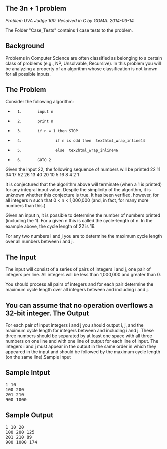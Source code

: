 The 3n + 1 problem
--------------

*Problem UVA Judge 100.*
*Resolved in C by GOMA.*
*2014-03-14*


The Folder "Case_Tests" contains 1 case tests to the problem.

Background
------------------
Problems in Computer Science are often classified as belonging to a certain class of problems (e.g., NP, Unsolvable, Recursive). In this problem you will be analyzing a property of an algorithm whose classification is not known for all possible inputs.

The Problem
----------------------------------------------------------

Consider the following algorithm:

 
-		1. 		 input n
-		2. 		 print n
-		3. 		 if n = 1 then STOP
-		4. 		 		 if n is odd then  tex2html_wrap_inline44 
-		5. 		 		 else  tex2html_wrap_inline46 
-		6. 		 GOTO 2


Given the input 22, the following sequence of numbers will be printed 22 11 34 17 52 26 13 40 20 10 5 16 8 4 2 1

It is conjectured that the algorithm above will terminate (when a 1 is printed) for any integral input value. Despite the simplicity of the algorithm, it is unknown whether this conjecture is true. It has been verified, however, for all integers n such that 0 < n < 1,000,000 (and, in fact, for many more numbers than this.)

Given an input n, it is possible to determine the number of numbers printed (including the 1). For a given n this is called the cycle-length of n. In the example above, the cycle length of 22 is 16.

For any two numbers i and j you are to determine the maximum cycle length over all numbers between i and j.

The Input
------------------
The input will consist of a series of pairs of integers i and j, one pair of integers per line. All integers will be less than 1,000,000 and greater than 0.

You should process all pairs of integers and for each pair determine the maximum cycle length over all integers between and including i and j.

You can assume that no operation overflows a 32-bit integer.
The Output
---------------

For each pair of input integers i and j you should output i, j, and the maximum cycle length for integers between and including i and j. These three numbers should be separated by at least one space with all three numbers on one line and with one line of output for each line of input. The integers i and j must appear in the output in the same order in which they appeared in the input and should be followed by the maximum cycle length (on the same line).Sample Input

Sample Intput
-----------------

<pre>
1 10
100 200
201 210
900 1000
</pre>
Sample Output
--
<pre>
1 10 20
100 200 125
201 210 89
900 1000 174
</pre>
